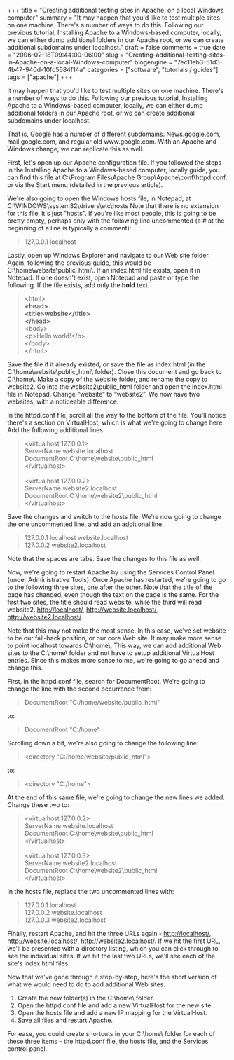 +++
title = "Creating additional testing sites in Apache, on a local Windows computer"
summary = "It may happen that you'd like to test multiple sites on one machine.  There's a number of ways to do this.  Following our previous tutorial, Installing Apache to a Windows-based computer, locally, we can either dump additional folders in our Apache root, or we can create additional subdomains under localhost."
draft = false
comments = true
date = "2006-02-18T09:44:00-06:00"
slug = "Creating-additional-testing-sites-in-Apache-on-a-local-Windows-computer"
blogengine = "7ec11eb3-51d3-4b47-940d-10fc5684f14a"
categories = ["software", "tutorials / guides"]
tags = ["apache"]
+++

<p>
It may happen that you&#39;d like to test multiple sites on one machine.  There&#39;s a number of ways to do this.  Following our previous tutorial, Installing Apache to a Windows-based computer, locally, we can either dump additional folders in our Apache root, or we can create additional subdomains under localhost.<!--more-->
</p>
<p>
That is, Google has a number of different subdomains.  News.google.com, mail.google.com, and regular old www.google.com.  With an Apache and Windows change, we can replicate this as well.<!--adsense-->
</p>
<p>
First, let&#39;s open up our Apache configuration file.  If you followed the steps in the Installing Apache to a Windows-based computer, locally guide, you can find this file at  C:\Program Files\Apache Group\Apache\conf\httpd.conf, or via the Start menu (detailed in the previous article).
</p>
<p>
We&#39;re also going to open the Windows hosts file, in Notepad, at C:\WINDOWS\system32\drivers\etc\hosts  Note that there is no extension for this file, it&#39;s just &quot;hosts&quot;.  If you&#39;re like most people, this is going to be pretty empty, perhaps only with the following line uncommented (a # at the beginning of a line is typically a comment):
</p>
<blockquote>
	127.0.0.1       localhost
</blockquote>
<p>
Lastly, open up Windows Explorer and navigate to our Web site folder.  Again, following the previous guide, this would be C:\home\website\public_html\.  If an index.html file exists, open it in Notepad.  If one doesn&#39;t exist, open Notepad and paste or type the following.  If the file exists, add only the <strong>bold</strong> text.
</p>
<blockquote>
	&lt;html&gt;<br />
	<strong>&lt;head&gt;<br />
	&lt;title&gt;website&lt;/title&gt;<br />
	&lt;/head&gt;</strong><br />
	&lt;body&gt;<br />
	&lt;p&gt;Hello world!&lt;/p&gt;<br />
	&lt;/body&gt;<br />
	&lt;/html&gt;
</blockquote>
<p>
Save the file if it already existed, or save the file as index.html (in the C:\home\website\public_html\ folder).  Close this document and go back to C:\home\.  Make a copy of the website folder, and rename the copy to website2.  Go into the website2\public_html folder and open the index.html file in Notepad.  Change &ldquo;website&rdquo; to &ldquo;website2&rdquo;.  We now have two websites, with a noticeable difference.
</p>
<p>
In the httpd.conf file, scroll all the way to the bottom of the file.  You&#39;ll notice there&#39;s a section on VirtualHost, which is what we&#39;re going to change here.  Add the following additional lines.
</p>
<blockquote>
	&lt;virtualhost 127.0.0.1&gt;<br />
	ServerName website.localhost<br />
	DocumentRoot C:\home\website\public_html<br />
	&lt;/virtualhost&gt;<br />
	<br />
	&lt;virtualhost 127.0.0.2&gt;<br />
	ServerName website2.localhost<br />
	DocumentRoot C:\home\website2\public_html<br />
	&lt;/virtualhost&gt;
</blockquote>
<p>
Save the changes and switch to the hosts file.  We&#39;re now going to change the one uncommented line, and add an additional line.
</p>
<blockquote>
	127.0.0.1	localhost	website.localhost<br />
	127.0.0.2	website2.localhost
</blockquote>
<p>
Note that the spaces are tabs.  Save the changes to this file as well.
</p>
<p>
Now, we&#39;re going to restart Apache by using the Services Control Panel (under Administrative Tools).  Once Apache has restarted, we&#39;re going to go to the following three sites, one after the other.  Note that the title of the page has changed, even though the text on the page is the same.  For the first two sites, the title should read website, while the third will read website2.  <a href="http://localhost/">http://localhost/</a>, <a href="http://website.localhost/">http://website.localhost/</a>, <a href="http://website2.localhost/">http://website2.localhost/</a>.
</p>
<p>
Note that this may not make the most sense.  In this case, we&#39;ve set website to be our fall-back position, or our core Web site.  It may make more sense to point localhost towards C:\home\.  This way, we can add additional Web sites to the C:\home\ folder and not have to setup additional VirtualHost entries.  Since this makes more sense to me, we&#39;re going to go ahead and change this.
</p>
<p>
First, in the httpd.conf file, search for DocumentRoot.  We&#39;re going to change the line with the second occurrence from:
</p>
<blockquote>
	DocumentRoot &quot;C:/home/website/public_html&quot;
</blockquote>
<p>
to:
</p>
<blockquote>
	DocumentRoot &quot;C:/home&quot;
</blockquote>
<p>
Scrolling down a bit, we&#39;re also going to change the following line:
</p>
<blockquote>
	&lt;directory &quot;C:/home/website/public_html&quot;&gt;
</blockquote>
<p>
to:
</p>
<blockquote>
	&lt;directory &quot;C:/home&quot;&gt;
</blockquote>
<p>
At the end of this same file, we&#39;re going to change the new lines we added.  Change these two to:
</p>
<blockquote>
	&lt;virtualhost 127.0.0.2&gt;<br />
	ServerName website.localhost<br />
	DocumentRoot C:\home\website\public_html<br />
	&lt;/virtualhost&gt;<br />
	<br />
	&lt;virtualhost 127.0.0.3&gt;<br />
	ServerName website2.localhost<br />
	DocumentRoot C:\home\website2\public_html<br />
	&lt;/virtualhost&gt;
</blockquote>
<p>
In the hosts file, replace the two uncommented lines with:
</p>
<blockquote>
	127.0.0.1	localhost<br />
	127.0.0.2	website.localhost<br />
	127.0.0.3	website2.localhost
</blockquote>
<p>
Finally, restart Apache, and hit the three URLs again - <a href="http://localhost/">http://localhost/</a>, <a href="http://website.localhost/">http://website.localhost/</a>, <a href="http://website2.localhost/">http://website2.localhost/</a>.  If we hit the first URL, we&#39;ll be presented with a directory listing, which you can click through to see the individual sites.  If we hit the last two URLs, we&#39;ll see each of the site&#39;s index.html files.
</p>
<p>
Now that we&#39;ve gone through it step-by-step, here&#39;s the short version of what we would need to do to add additional Web sites.
</p>
<ol>
	<li>Create the new folder(s) in the C:\home\ folder.</li>
	<li>Open the httpd.conf file and add a new VirtualHost for the new site.</li>
	<li>Open the hosts file and add a new IP mapping for the VirtualHost.</li>
	<li>Save all files and restart Apache.</li>
</ol>
<p>
For ease, you could create shortcuts in your C:\home\ folder for each of these three items &ndash; the httpd.conf file, the hosts file, and the Services control panel.
</p>

